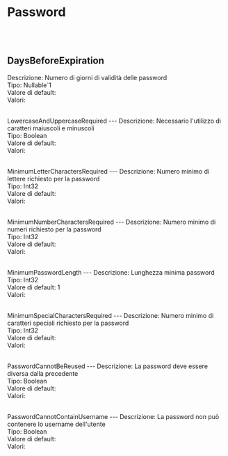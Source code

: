 # Password

<br><br> 

DaysBeforeExpiration 
---
Descrizione:  Numero di giorni di validità delle password <br> 
Tipo: Nullable`1 <br> 
Valore di default:  <br>
Valori:
<ul> 
</ul><br>
LowercaseAndUppercaseRequired 
---
Descrizione:  Necessario l'utilizzo di caratteri maiuscoli e minuscoli <br> 
Tipo: Boolean <br> 
Valore di default:  <br>
Valori:
<ul> 
</ul><br>
MinimumLetterCharactersRequired 
---
Descrizione:  Numero minimo di lettere richiesto per la password <br> 
Tipo: Int32 <br> 
Valore di default:  <br>
Valori:
<ul> 
</ul><br>
MinimumNumberCharactersRequired 
---
Descrizione:  Numero minimo di numeri richiesto per la password <br> 
Tipo: Int32 <br> 
Valore di default:  <br>
Valori:
<ul> 
</ul><br>
MinimumPasswordLength 
---
Descrizione:  Lunghezza minima password <br> 
Tipo: Int32 <br> 
Valore di default: 1 <br>
Valori:
<ul> 
</ul><br>
MinimumSpecialCharactersRequired 
---
Descrizione:  Numero minimo di caratteri speciali richiesto per la password <br> 
Tipo: Int32 <br> 
Valore di default:  <br>
Valori:
<ul> 
</ul><br>
PasswordCannotBeReused 
---
Descrizione:  La password deve essere diversa dalla precedente <br> 
Tipo: Boolean <br> 
Valore di default:  <br>
Valori:
<ul> 
</ul><br>
PasswordCannotContainUsername 
---
Descrizione:  La password non può contenere lo username dell'utente <br> 
Tipo: Boolean <br> 
Valore di default:  <br>
Valori:
<ul> 
</ul><br>

